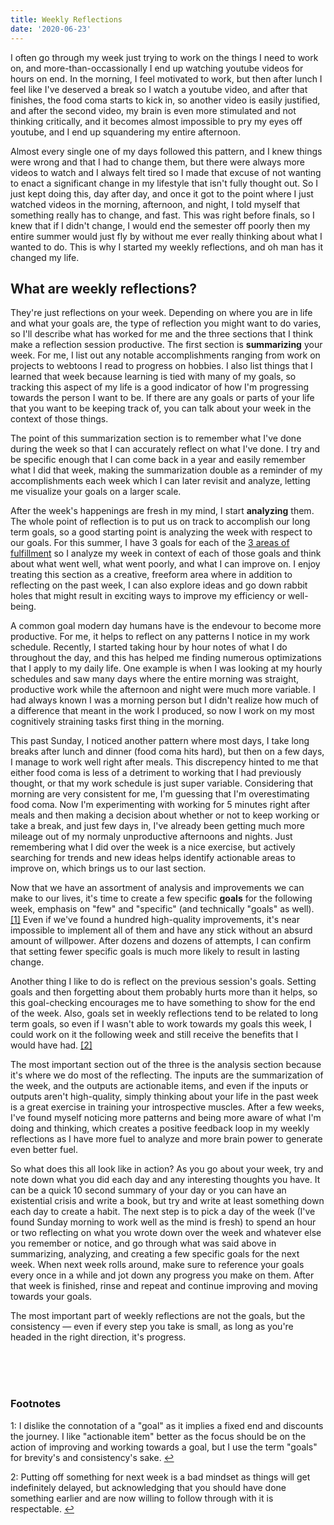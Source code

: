 ```yaml
---
title: Weekly Reflections
date: '2020-06-23'
---
```


I often go through my week just trying to work on the things I need to work on, and more-than-occassionally I end up watching youtube videos for hours on end. In the morning, I feel motivated to work, but then after lunch I feel like I've deserved a break so I watch a youtube video, and after that finishes, the food coma starts to kick in, so another video is easily justified, and after the second video, my brain is even more stimulated and not thinking critically, and it becomes almost impossible to pry my eyes off youtube, and I end up squandering my entire afternoon.

Almost every single one of my days followed this pattern, and I knew things were wrong and that I had to change them, but there were always more videos to watch and I always felt tired so I made that excuse of not wanting to enact a significant change in my lifestyle that isn't fully thought out. So I just kept doing this, day after day, and once it got to the point where I just watched videos in the morning, afternoon, and night, I told myself that something really has to change, and fast. This was right before finals, so I knew that if I didn't change, I would end the semester off poorly then my entire summer would just fly by without me ever really thinking about what I wanted to do. This is why I started my weekly reflections, and oh man has it changed my life.

## What are weekly reflections?

They're just reflections on your week. Depending on where you are in life and what your goals are, the type of reflection you might want to do varies, so I'll describe what has worked for me and the three sections that I think make a reflection session productive. The first section is **summarizing** your week. For me, I list out any notable accomplishments ranging from work on projects to webtoons I read to progress on hobbies. I also list things that I learned that week because learning is tied with many of my goals, so tracking this aspect of my life is a good indicator of how I'm progressing towards the person I want to be. If there are any goals or parts of your life that you want to be keeping track of, you can talk about your week in the context of those things.

The point of this summarization section is to remember what I've done during the week so that I can accurately reflect on what I've done. I try and be specific enough that I can come back in a year and easily remember what I did that week, making the summarization double as a reminder of my accomplishments each week which I can later revisit and analyze, letting me visualize your goals on a larger scale.

After the week's happenings are fresh in my mind, I start **analyzing** them. The whole point of reflection is to put us on track to accomplish our long term goals, so a good starting point is analyzing the week with respect to our goals. For this summer, I have 3 goals for each of the [3 areas of fulfillment](/blog/purpose-of-life) so I analyze my week in context of each of those goals and think about what went well, what went poorly, and what I can improve on. I enjoy treating this section as a creative, freeform area where in addition to reflecting on the past week, I can also explore ideas and go down rabbit holes that might result in exciting ways to improve my efficiency or well-being.

A common goal modern day humans have is the endevour to become more productive. For me, it helps to reflect on any patterns I notice in my work schedule. Recently, I started taking hour by hour notes of what I do throughout the day, and this has helped me finding numerous optimizations that I apply to my daily life. One example is when I was looking at my hourly schedules and saw many days where the entire morning was straight, productive work while the afternoon and night were much more variable. I had always known I was a morning person but I didn't realize how much of a difference that meant in the work I produced, so now I work on my most cognitively straining tasks first thing in the morning.

This past Sunday, I noticed another pattern where most days, I take long breaks after lunch and dinner (food coma hits hard), but then on a few days, I manage to work well right after meals. This discrepency hinted to me that either food coma is less of a detriment to working that I had previously thought, or that my work schedule is just super variable. Considering that morning are very consistent for me, I'm guessing that I'm overestimating food coma. Now I'm experimenting with working for 5 minutes right after meals and then making a decision about whether or not to keep working or take a break, and just few days in, I've already been getting much more mileage out of my normaly unproductive afternoons and nights. Just remembering what I did over the week is a nice exercise, but actively searching for trends and new ideas helps identify actionable areas to improve on, which brings us to our last section.

Now that we have an assortment of analysis and improvements we can make to our lives, it's time to create a few specific **goals** for the following week, emphasis on "few" and "specific" (and technically "goals" as well). <a href="#fn1" class="footnote_small">[1]<span id="a1" class="anchor" /></a> Even if we've found a hundred high-quality improvements, it's near impossible to implement all of them and have any stick without an absurd amount of willpower. After dozens and dozens of attempts, I can confirm that setting fewer specific goals is much more likely to result in lasting change.

Another thing I like to do is reflect on the previous session's goals. Setting goals and then forgetting about them probably hurts more than it helps, so this goal-checking encourages me to have something to show for the end of the week. Also, goals set in weekly reflections tend to be related to long term goals, so even if I wasn't able to work towards my goals this week, I could work on it the following week and still receive the benefits that I would have had. <a href="#fn2" class="footnote_small">[2]<span id="a2" class="anchor" /></a>

The most important section out of the three is the analysis section because it's where we do most of the reflecting. The inputs are the summarization of the week, and the outputs are actionable items, and even if the inputs or outputs aren't high-quality, simply thinking about your life in the past week is a great exercise in training your introspective muscles. After a few weeks, I've found myself noticing more patterns and being more aware of what I'm doing and thinking, which creates a positive feedback loop in my weekly reflections as I have more fuel to analyze and more brain power to generate even better fuel.

So what does this all look like in action? As you go about your week, try and note down what you did each day and any interesting thoughts you have. It can be a quick 10 second summary of your day or you can have an existential crisis and write a book, but try and write at least something down each day to create a habit. The next step is to pick a day of the week (I've found Sunday morning to work well as the mind is fresh) to spend an hour or two reflecting on what you wrote down over the week and whatever else you remember or notice, and go through what was said above in summarizing, analyzing, and creating a few specific goals for the next week. When next week rolls around, make sure to reference your goals every once in a while and jot down any progress you make on them. After that week is finished, rinse and repeat and continue improving and moving towards your goals.

The most important part of weekly reflections are not the goals, but the consistency — even if every step you take is small, as long as you're headed in the right direction, it's progress.

<br><br><br>
### Footnotes
1<span id="fn1" class="anchor"></span>: I dislike the connotation of a "goal" as it implies a fixed end and discounts the journey. I like "actionable item" better as the focus should be on the action of improving and working towards a goal, but I use the term "goals" for brevity's and consistency's sake. [↩](#a1)

2<span id="fn2" class="anchor"></span>: Putting off something for next week is a bad mindset as things will get indefinitely delayed, but acknowledging that you should have done something earlier and are now willing to follow through with it is respectable. [↩](#a2)
